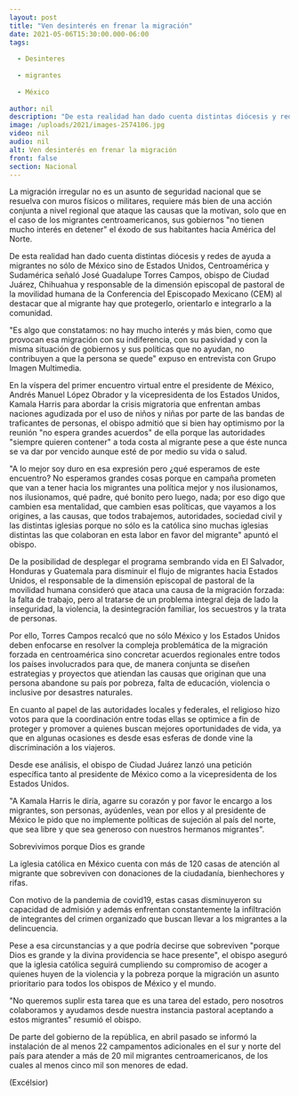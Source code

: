 ```yaml
---
layout: post
title: "Ven desinterés en frenar la migración"
date: 2021-05-06T15:30:00.000-06:00
tags:
  
  - Desinteres
  
  - migrantes
  
  - México
  
author: nil
description: "De esta realidad han dado cuenta distintas diócesis y redes de ayuda a migrantes no sólo de México sino de Estados Unidos, Centroamérica y Sudamérica"
image: /uploads/2021/images-2574106.jpg
video: nil
audio: nil
alt: Ven desinterés en frenar la migración
front: false
section: Nacional
---
```


La migración irregular no es un asunto de seguridad nacional que se resuelva con muros físicos o militares, requiere más bien de una acción conjunta a nivel regional que ataque las causas que la motivan, solo que en el caso de los migrantes centroamericanos, sus gobiernos "no tienen mucho interés en detener" el éxodo de sus habitantes hacia América del Norte.

De esta realidad han dado cuenta distintas diócesis y redes de ayuda a migrantes no sólo de México sino de Estados Unidos, Centroamérica y Sudamérica señaló José Guadalupe Torres Campos, obispo de Ciudad Juárez, Chihuahua y  responsable de la dimensión episcopal de pastoral de la movilidad humana de la Conferencia del Episcopado Mexicano (CEM) al destacar que al migrante hay que protegerlo, orientarlo e integrarlo a la comunidad.

"Es algo que constatamos: no hay mucho interés y más bien, como que provocan esa migración con su indiferencia, con su pasividad y con la misma situación de gobiernos y sus políticas que no ayudan, no contribuyen a que la persona se quede" expuso en entrevista con Grupo Imagen Multimedia.

En la víspera del primer encuentro virtual entre el presidente de México, Andrés Manuel López Obrador y la vicepresidenta de los Estados Unidos, Kamala Harris para abordar la crisis migratoria que enfrentan ambas naciones agudizada por el uso de niños y niñas por parte de las bandas de traficantes de personas, el obispo admitió que si bien hay optimismo por la reunión "no espera grandes acuerdos" de ella porque las autoridades  "siempre quieren contener" a toda costa al migrante pese a que éste nunca se va  dar por vencido aunque esté de por medio su vida o salud.

"A lo mejor soy duro en esa expresión pero ¿qué esperamos de este encuentro? No esperamos grandes cosas porque en campaña prometen que van a tener hacia los migrantes una política mejor y nos ilusionamos, nos ilusionamos, qué padre, qué bonito pero luego, nada; por eso  digo que cambien esa mentalidad, que cambien esas políticas, que vayamos a los origines, a las causas, que todos trabajemos, autoridades, sociedad civil y las distintas iglesias porque no sólo es la católica sino muchas iglesias distintas las que colaboran en esta labor en favor del migrante" apuntó el obispo.

De la posibilidad de desplegar el programa sembrando vida en El Salvador, Honduras y Guatemala para disminuir el flujo de migrantes hacia Estados Unidos, el responsable de la dimensión episcopal de pastoral de la movilidad humana consideró que ataca una causa de la migración forzada: la falta de trabajo, pero al tratarse de un problema integral deja de lado la inseguridad, la violencia, la desintegración familiar, los secuestros y la trata de personas.

Por ello, Torres Campos recalcó que no sólo México y los Estados Unidos deben enfocarse en resolver la compleja problemática de la migración forzada en centroamérica sino concretar acuerdos regionales entre todos los países involucrados para que, de manera conjunta se diseñen estrategias y proyectos que atiendan las causas que originan que una persona abandone su país por pobreza, falta de educación, violencia o inclusive por desastres naturales.

En cuanto al papel de las autoridades locales y federales, el religioso hizo votos para que la coordinación entre todas ellas se optimice a fin de proteger y promover a quienes buscan mejores oportunidades de vida, ya que en algunas ocasiones es desde esas esferas de donde vine la discriminación a los viajeros.

Desde ese análisis, el obispo de Ciudad Juárez lanzó una petición específica tanto al presidente de México como a la vicepresidenta de los Estados Unidos.

"A Kamala Harris le diría, agarre su corazón y por favor le encargo a los migrantes, son personas, ayúdenles, vean por ellos y al presidente de México le pido que no implemente políticas de sujeción al país del norte, que sea libre y que sea generoso con nuestros hermanos migrantes".

 

Sobrevivimos porque Dios es grande
 

La iglesia católica en México cuenta con más de 120 casas de atención al migrante que sobreviven con donaciones de la ciudadanía, bienhechores y rifas.

Con motivo de la pandemia de covid19, estas casas disminuyeron su capacidad de admisión y además enfrentan constantemente la infiltración de integrantes del crimen organizado que buscan llevar a los migrantes a la delincuencia.

Pese a esa circunstancias y a que podría decirse que sobreviven "porque Dios es grande y la divina providencia se hace presente", el obispo aseguró que la iglesia católica seguirá cumpliendo su compromiso de acoger a quienes huyen de la violencia y la pobreza porque la migración un asunto prioritario para todos los obispos de México y el mundo.

"No queremos suplir esta tarea que es una tarea del estado, pero nosotros colaboramos y ayudamos desde nuestra instancia pastoral aceptando a estos migrantes" resumió el obispo.

De parte del gobierno de la república, en abril pasado se informó la instalación de al menos 22 campamentos adicionales en el sur y norte del país para atender a más de 20 mil migrantes centroamericanos,  de los cuales al menos cinco mil son menores de edad.

(Excélsior)